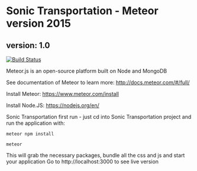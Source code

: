 # Sonic Transportation - Meteor version 2015
## version: 1.0

[![Build Status](https://travis-ci.org/CanJee/Sonic_Transpotation.svg?branch=master)](https://travis-ci.org/CanJee/Sonic_Transpotation)

Meteor.js is an open-source platform built on Node and MongoDB

See documentation of Meteor to learn more: http://docs.meteor.com/#/full/

Install Meteor: https://www.meteor.com/install

Install Node.JS: https://nodejs.org/en/

Sonic Transportation first run - just cd into Sonic Transportation project and run the application with:

`meteor npm install`

`meteor`

This will grab the necessary packages, bundle all the css and js and start your application
Go to http://localhost:3000 to see live version

